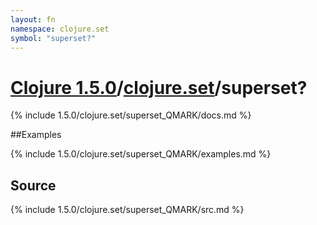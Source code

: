 ```yaml
---
layout: fn
namespace: clojure.set
symbol: "superset?"
---
```


# [Clojure 1.5.0](../../)/[clojure.set](../)/superset?

{% include 1.5.0/clojure.set/superset_QMARK/docs.md %}

##Examples

{% include 1.5.0/clojure.set/superset_QMARK/examples.md %}
## Source
{% include 1.5.0/clojure.set/superset_QMARK/src.md %}

